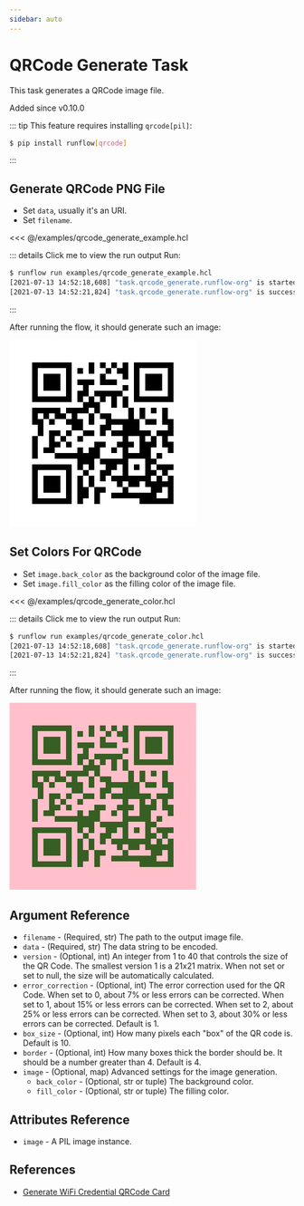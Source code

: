 ```yaml
---
sidebar: auto
---
```


# QRCode Generate Task

This task generates a QRCode image file.

Added since v0.10.0

::: tip
This feature requires installing `qrcode[pil]`:
```bash
$ pip install runflow[qrcode]
```
:::

## Generate QRCode PNG File

* Set `data`, usually it's an URI.
* Set `filename`.

<<< @/examples/qrcode_generate_example.hcl

::: details Click me to view the run output
Run:
```bash
$ runflow run examples/qrcode_generate_example.hcl
[2021-07-13 14:52:18,608] "task.qrcode_generate.runflow-org" is started.
[2021-07-13 14:52:21,824] "task.qrcode_generate.runflow-org" is successful.
```
:::

After running the flow, it should generate such an image:

![runflow-qrcode](/images/runflow-qrcode.png)

## Set Colors For QRCode

* Set `image.back_color` as the background color of the image file.
* Set `image.fill_color` as the filling color of the image file.

<<< @/examples/qrcode_generate_color.hcl

::: details Click me to view the run output
Run:
```bash
$ runflow run examples/qrcode_generate_color.hcl
[2021-07-13 14:52:18,608] "task.qrcode_generate.runflow-org" is started.
[2021-07-13 14:52:21,824] "task.qrcode_generate.runflow-org" is successful.
```
:::

After running the flow, it should generate such an image:

![runflow-qrcode](/images/runflow-qrcode-color.png)

## Argument Reference

* `filename` - (Required, str) The path to the output image file.
* `data` - (Required, str) The data string to be encoded.
* `version` - (Optional, int) An integer from 1 to 40 that controls the size of the QR Code. The smallest version 1 is a 21x21 matrix. When not set or set to null, the size will be automatically calculated.
* `error_correction` - (Optional, int) The error correction used for the QR Code. When set to 0, about 7% or less errors can be corrected. When set to 1, about 15% or less errors can be corrected. When set to 2, about 25% or less errors can be corrected. When set to 3, about 30% or less errors can be corrected. Default is 1.
* `box_size` - (Optional, int) How many pixels each "box" of the QR code is. Default is 10.
* `border` - (Optional, int) How many boxes thick the border should be. It should be a number greater than 4. Default is 4.
* `image` - (Optional, map) Advanced settings for the image generation.
  * `back_color` - (Optional, str or tuple) The background color.
  * `fill_color` - (Optional, str or tuple) The filling color.

## Attributes Reference

* `image` - A PIL image instance.

## References

* [Generate WiFi Credential QRCode Card](tutorials/gen-wifi-password-qrcode.md)
